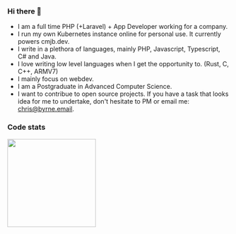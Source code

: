 ### Hi there 👋

- I am a full time PHP (+Laravel) + App Developer working for a company.
- I run my own Kubernetes instance online for personal use. It currently powers cmjb.dev.
- I write in a plethora of languages, mainly PHP, Javascript, Typescript, C# and Java.
- I love writing low level languages when I get the opportunity to. (Rust, C, C++, ARMV7)
- I mainly focus on webdev.
- I am a Postgraduate in Advanced Computer Science.
- I want to contribue to open source projects. If you have a task that looks idea for me to undertake, don't hesitate to PM or email me: chris@byrne.email.

### Code stats
<img height="200px" src="https://github-readme-stats-api.vercel.app/api/top-langs/?username=cmjb&theme=dark&layout=compact"/>

<!--
**cmjb/cmjb** is a ✨ _special_ ✨ repository because its `README.md` (this file) appears on your GitHub profile.

Here are some ideas to get you started:

- 🔭 I’m currently working on ...
- 🌱 I’m currently learning ...
- 👯 I’m looking to collaborate on ...
- 🤔 I’m looking for help with ...
- 💬 Ask me about ...
- 📫 How to reach me: ...
- 😄 Pronouns: ...
- ⚡ Fun fact: ...
-->
